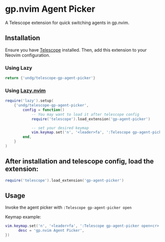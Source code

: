 # gp.nvim Agent Picker

A Telescope extension for quick switching agents in gp.nvim.

## Installation

Ensure you have [Telescope](https://github.com/nvim-telescope/telescope.nvim) installed. Then, add this extension to your Neovim configuration.

### Using Lazy

```lua
return {'undg/telescope-gp-agent-picker'}
```

### Using [Lazy.nvim](https://github.com/folke/lazy.nvim)

```lua
require('lazy').setup(
    {'undg/telescope-gp-agent-picker',
        config = function()
            -- You may want to load it after telescope config
            require('telescope').load_extension('gp-agent-picker')

            -- set your desired keymap
            vim.keymap.set('n', '<leader>fa', ':Telescope gp-agent-picker open<cr>', { desc = 'gp.nvim Agent Picker', })
        end,
    }
)
```

## After installation and telescope config, load the extension:

```lua
require('telescope').load_extension('gp-agent-picker')
```

## Usage

Invoke the agent picker with `:Telescope gp-agent-picker open`

Keymap example:

```lua
vim.keymap.set('n', '<leader>fa', ':Telescope gp-agent-picker open<cr>', {
      desc = 'gp.nvim Agent Picker',
})
```
